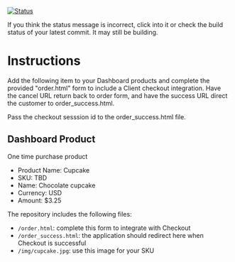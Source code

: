 [![Status](https://img.shields.io/badge/status-SUBMITTABLE%20COMMIT:%2043fc7762e436f977a68ee1f81d57ab7cb20537a5-brightgreen.svg)](https://github.com/andremcb/bakery_scaffold_AApE3fQi8zR0pcdo/commit/43fc7762e436f977a68ee1f81d57ab7cb20537a5)












































































































































































If you think the status message is incorrect, click into it or check the build status of your latest commit. It may still be building.

# Instructions 

Add the following item to your Dashboard products and complete the provided "order.html" form to include a Client checkout integration. Have the cancel URL return back to order form, and have the success URL direct the customer to order_success.html. 

Pass the checkout sesssion id to the order_success.html file.

## Dashboard Product
One time purchase product
* Product Name: Cupcake
* SKU: TBD
* Name: Chocolate cupcake
* Currency: USD
* Amount: $3.25

The repository includes the following files:
* `/order.html`: complete this form to integrate with Checkout
* `/order_success.html`: the application should redirect here when Checkout is successful
* `/img/cupcake.jpg`: use this image for your SKU
